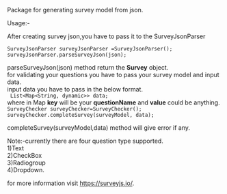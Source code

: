 
Package for generating survey model from json.

Usage:-

After creating survey json,you have to pass it to the SurveyJsonParser 

```SurveyJsonParser surveyJsonParser =SurveyJsonParser();```<br> ```surveyJsonParser.parseSurveyJson(json);```

parseSurveyJson(json) method return the <b>Survey</b> object.<br>
for validating your questions you have to pass your survey model and input data.<br>
input data you have to pass in the below format.<br>
 ``` List<Map<String, dynamic>> data;```<br>
where in Map <b>key</b> will be your <b>questionName</b> and <b>value</b> could be anything.<br>
```SurveyChecker surveyChecker=SurveyChecker();```<br>```surveyChecker.completeSurvey(surveyModel, data);```
 
completeSurvey(surveyModel,data) method will give error if any. 

Note:-currently there are four question type supported.<br>1)Text<br> 2)CheckBox<br> 3)Radiogroup<br> 4)Dropdown.

for more information visit https://surveyjs.io/.
